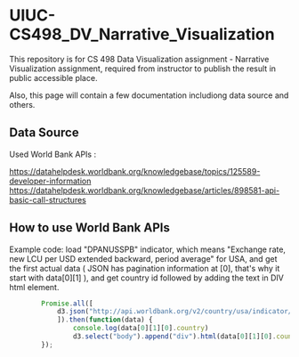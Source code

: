# UIUC-CS498_DV_Narrative_Visualization

This repository is for CS 498 Data Visualization assignment - Narrative Visualization assignment, required from instructor to publish the result in public accessible place. 

Also, this page will contain a few documentation includiong data source and others.

## Data Source

Used World Bank APIs : 

https://datahelpdesk.worldbank.org/knowledgebase/topics/125589-developer-information
https://datahelpdesk.worldbank.org/knowledgebase/articles/898581-api-basic-call-structures

## How to use World Bank APIs

Example code: load "DPANUSSPB" indicator, which means "Exchange rate, new LCU per USD extended backward, period average" for USA, and get the first actual data ( JSON has pagination information at [0], that's why it start with data[0][1] ), and get country id followed by adding the text in DIV html element.  
```javascript
        Promise.all([
            d3.json("http://api.worldbank.org/v2/country/usa/indicator/DPANUSSPB?date=2012M01:2017M12&format=json")
            ]).then(function(data) {
                console.log(data[0][1][0].country) 
                d3.select("body").append("div").html(data[0][1][0].country.id);
        });
```
